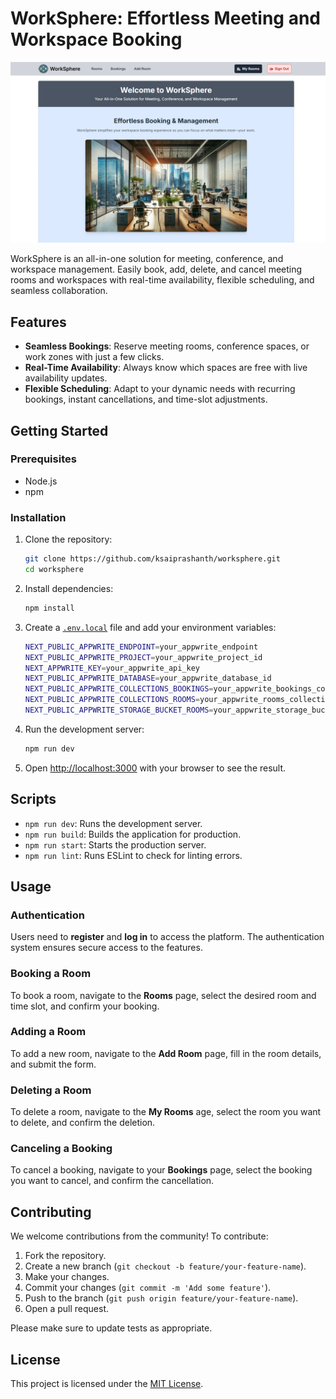 # WorkSphere: Effortless Meeting and Workspace Booking

![Website Preview](public/images/website-preview.png)

WorkSphere is an all-in-one solution for meeting, conference, and workspace management. Easily book, add, delete, and cancel meeting rooms and workspaces with real-time availability, flexible scheduling, and seamless collaboration.

## Features

- **Seamless Bookings**: Reserve meeting rooms, conference spaces, or work zones with just a few clicks.
- **Real-Time Availability**: Always know which spaces are free with live availability updates.
- **Flexible Scheduling**: Adapt to your dynamic needs with recurring bookings, instant cancellations, and time-slot adjustments.

## Getting Started

### Prerequisites

- Node.js
- npm

### Installation

1. Clone the repository:
    ```sh
    git clone https://github.com/ksaiprashanth/worksphere.git
    cd worksphere
    ```

2. Install dependencies:
    ```sh
    npm install
    ```

3. Create a [`.env.local`](.env.local) file and add your environment variables:
    ```sh
    NEXT_PUBLIC_APPWRITE_ENDPOINT=your_appwrite_endpoint
    NEXT_PUBLIC_APPWRITE_PROJECT=your_appwrite_project_id
    NEXT_APPWRITE_KEY=your_appwrite_api_key
    NEXT_PUBLIC_APPWRITE_DATABASE=your_appwrite_database_id
    NEXT_PUBLIC_APPWRITE_COLLECTIONS_BOOKINGS=your_appwrite_bookings_collection_id
    NEXT_PUBLIC_APPWRITE_COLLECTIONS_ROOMS=your_appwrite_rooms_collection_id
    NEXT_PUBLIC_APPWRITE_STORAGE_BUCKET_ROOMS=your_appwrite_storage_bucket_id
    ```

4. Run the development server:
    ```sh
    npm run dev
    ```

5. Open [http://localhost:3000](http://localhost:3000) with your browser to see the result.

## Scripts

- `npm run dev`: Runs the development server.
- `npm run build`: Builds the application for production.
- `npm run start`: Starts the production server.
- `npm run lint`: Runs ESLint to check for linting errors.

## Usage

### Authentication

Users need to **register** and **log in** to access the platform. The authentication system ensures secure access to the features.

### Booking a Room

To book a room, navigate to the **Rooms** page, select the desired room and time slot, and confirm your booking.

### Adding a Room

To add a new room, navigate to the **Add Room** page, fill in the room details, and submit the form.

### Deleting a Room

To delete a room, navigate to the **My Rooms** age, select the room you want to delete, and confirm the deletion.

### Canceling a Booking

To cancel a booking, navigate to your **Bookings** page, select the booking you want to cancel, and confirm the cancellation.

## Contributing

We welcome contributions from the community! To contribute:

1. Fork the repository.
2. Create a new branch (`git checkout -b feature/your-feature-name`).
3. Make your changes.
4. Commit your changes (`git commit -m 'Add some feature'`).
5. Push to the branch (`git push origin feature/your-feature-name`).
6. Open a pull request.

Please make sure to update tests as appropriate.

## License

This project is licensed under the [MIT License](LICENSE).
